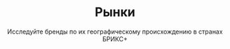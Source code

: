 ---
layout: dimensions-category
title: Рынки
subtitle: Исследуйте бренды по их географическому происхождению в странах БРИКС+
permalink: /ru/discover/markets/
lang: ru
ref: markets
dimension_type: market
# NOTE: sections kept in frontmatter due to discrepancy with page_sections.yml
# page_sections.yml dimension-category has: breadcrumbs, content
# but this page uses: breadcrumbs, hero, featured-markets, all-markets-grid, market-map, market-insights, cross-navigation
sections:
  - breadcrumbs
  - hero
  - featured-markets
  - all-markets-grid
  - market-map
  - market-insights
  - cross-navigation
---